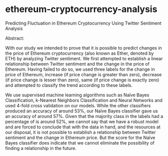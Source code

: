 # ethereum-cryptocurrency-analysis

Predicting Fluctuation in Ethereum Cryptocurrency Using Twitter Sentiment Analysis

Abstract:

With our study we intended to prove that it is possible to predict changes in the price of Ethereum cryptocurrency (also known as Ether, denoted by ETH) by analyzing Twitter sentiment. We first attempted to establish a linear relationship between Twitter sentiment and the change in the price of Ethereum. Having failed to do so, we used three labels for the change in price of Ethereum, increase (if price change is greater than zero), decrease (if price change is lesser than zero), same (if price change is exactly zero) and attempted to classify the trend according to these labels.

We use supervised machine learning algorithms such as Naïve Bayes Classification, k-Nearest Neighbors Classification and Neural Networks and used 4-fold cross validation on our models. While the other classifiers produced an accuracy of around 53%, our Naïve Bayes classifier gave us an accuracy of around 57%. Given that the majority class in the labels had a percentage of is around 52%, we cannot say that we have a robust model and are forced to conclude that with the data in hand, and the resources at our disposal, it is not possible to establish a relationship between Twitter sentiment and the change in Ethereum price. But the score for the Naïve Bayes classifier does indicate that we cannot eliminate the possibility of finding a relationship in the future.
